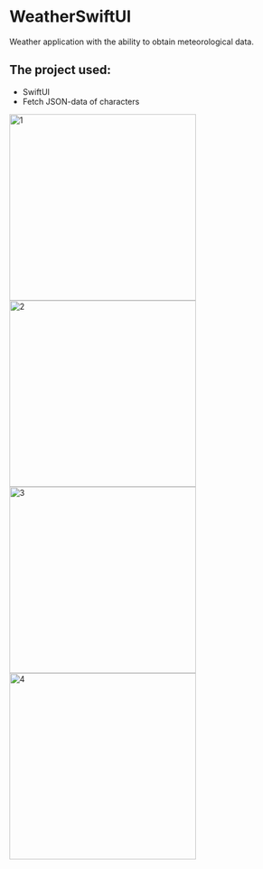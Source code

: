# WeatherSwiftUI
Weather application with the ability to obtain meteorological data.

## The project used:
+ SwiftUI
+ Fetch JSON-data of characters

<img width="330" alt="1" src="https://github.com/i40per/WeatherSwiftUI/assets/97989209/d94201df-9cc0-47d6-8306-837002bad83c">
<img width="330" alt="2" src="https://github.com/i40per/WeatherSwiftUI/assets/97989209/ac55cfe3-d772-4d54-8f6c-f0e315445e3a">

<img width="330" alt="3" src="https://github.com/i40per/WeatherSwiftUI/assets/97989209/31c96779-7a22-4203-89aa-252498ecf5f4">
<img width="330" alt="4" src="https://github.com/i40per/WeatherSwiftUI/assets/97989209/748851b3-e066-48bd-a481-d314a06c4328">









